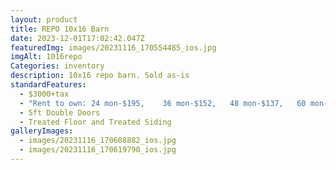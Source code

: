 ```yaml
---
layout: product
title: REPO 10x16 Barn
date: 2023-12-01T17:02:42.047Z
featuredImg: images/20231116_170554485_ios.jpg
imgAlt: 1016repo
Categories: inventory
description: 10x16 repo barn. Sold as-is
standardFeatures:
  - $3000+tax
  - "Rent to own: 24 mon-$195,    36 mon-$152,   48 mon-$137,   60 mon-$121"
  - 5ft Double Doors
  - Treated Floor and Treated Siding
galleryImages:
  - images/20231116_170608882_ios.jpg
  - images/20231116_170619790_ios.jpg
---
```

